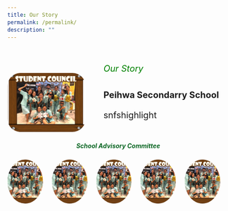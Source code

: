 ```yaml
---
title: Our Story
permalink: /permalink/
description: ""
---
```

<div style="display: flex; align-items: center; justify-content: center; width:100%;" class="container">
      <div style="width:50%;" class="image">
        <img style="border-radius: 30px;margin-top:60px;width:100%;" src="/images/AlbumStudCounsellor3.jpeg">
      </div>
      <div style="font-size: 20px; padding-left: 40px; float: left;width:80%;" class="text">
               <h6 style="color:green;">Our Story</h6>
				<h4 style="margin-top:-10px;">Peihwa Secondarry School</h4>
				<p style="margin-top:-5px;">snfshighlight</p>
      </div>
    </div>
		
<h5 style="color:#0B6623; text-align:center;">School Advisory Committee</h5>

<div style="display: flex; justify-content: center;" class="image-container"> 
	<div style="border-radius: 50%; overflow: hidden; width: 100px;height: 100px;margin-right: 20px;" class="circle-image"> 
		<img alt="Description of image 1" style="width: 100%;height: 100%; object-fit: cover;" src="/images/AlbumStudCounsellor3.jpeg">      
	</div>
			<div style="border-radius: 50%; overflow: hidden; width: 100px;height: 100px;margin-right: 20px;" class="circle-image"> 
		<img alt="Description of image 1" style="width: 100%;height: 100%; object-fit: cover;" src="/images/AlbumStudCounsellor3.jpeg">      
	</div>
		<div style="border-radius: 50%; overflow: hidden; width: 100px;height: 100px;margin-right: 20px;" class="circle-image"> 
		<img alt="Description of image 1" style="width: 100%;height: 100%; object-fit: cover;" src="/images/AlbumStudCounsellor3.jpeg">      
	</div>
		<div style="border-radius: 50%; overflow: hidden; width: 100px;height: 100px;margin-right: 20px;" class="circle-image"> 
		<img alt="Description of image 1" style="width: 100%;height: 100%; object-fit: cover;" src="/images/AlbumStudCounsellor3.jpeg">      
	</div>
		<div style="border-radius: 50%; overflow: hidden; width: 100px;height: 100px;margin-right: 20px;" class="circle-image"> 
		<img alt="Description of image 1" style="width: 100%;height: 100%; object-fit: cover;" src="/images/AlbumStudCounsellor3.jpeg">      
	</div>
	
</div>